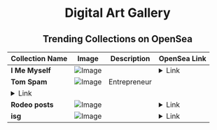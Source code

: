 <div align="center">

# Digital Art Gallery

## Trending Collections on OpenSea

| Collection Name                       | Image                                                                                     | Description                       | OpenSea Link                                                                                          |
|---------------------------------------|-------------------------------------------------------------------------------------------|-----------------------------------|--------------------------------------------------------------------------------------------------------|
| **I Me Myself** | ![Image](https://i.seadn.io/s/raw/files/7c7f192812eb69c796321797aed57a59.jpg?w=500&auto=format?w=200&auto=format) |  | <details><summary>Link</summary>[I Me Myself](https://opensea.io/collection/i-me-myself-4)</details> |
| **Tom Spam** | ![Image](https://i.seadn.io/s/raw/files/d7e580a39b23bd26411faf4c8ed18430.jpg?w=500&auto=format?w=200&auto=format) | Entrepreneur
 | <details><summary>Link</summary>[Tom Spam](https://opensea.io/collection/tom-spam)</details> |
| **Rodeo posts** | ![Image](https://i.seadn.io/s/raw/files/96c21b4dc9f29ed834daa8462a820b15.jpg?w=500&auto=format?w=200&auto=format) |  | <details><summary>Link</summary>[Rodeo posts](https://opensea.io/collection/rodeo-posts-11899)</details> |
| **isg** | ![Image](https://i.seadn.io/s/raw/files/630d421ceab287afe59cfd562c7e763d.jpg?w=500&auto=format?w=200&auto=format) |  | <details><summary>Link</summary>[isg](https://opensea.io/collection/isg-1)</details> |

</div>
